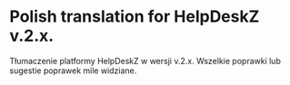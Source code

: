 <h1>Polish translation for HelpDeskZ v.2.x.</h1>
Tłumaczenie platformy HelpDeskZ w wersji v.2.x. Wszelkie poprawki lub sugestie poprawek mile widziane.
